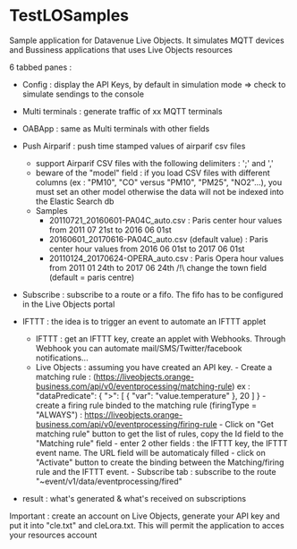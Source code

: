# TestLOSamples

Sample application for Datavenue Live Objects.
It simulates MQTT devices and Bussiness applications that uses Live Objects resources

6 tabbed panes : 
- Config : display the API Keys, by default in simulation mode => check to simulate sendings to the console
- Multi terminals : generate traffic of xx MQTT terminals
- OABApp : same as Multi terminals with other fields 
- Push Airparif : push time stamped values of airparif csv files
	- support Airparif CSV files with the following delimiters : ';' and ',' 
	- beware of the "model" field : if you load CSV files with different columns (ex : "PM10", "CO" versus "PM10", "PM25", "NO2"...), you must set an other model otherwise the data will not be indexed into the Elastic Search db
	- Samples
		- 20110721_20160601-PA04C_auto.csv : Paris center hour values from 2011 07 21st to 2016 06 01st
		- 20160601_20170616-PA04C_auto.csv (default value) : Paris center hour values from 2016 06 01st to 2017 06 01st
		- 20110124_20170624-OPERA_auto.csv : Paris Opera hour values from 2011 01 24th to 2017 06 24th
		/!\ change the town field (default = paris centre)
- Subscribe : subscribe to a route or a fifo. The fifo has to be configured in the Live Objects portal

- IFTTT : the idea is to trigger an event to automate an IFTTT applet
	- IFTTT : get an IFTTT key, create an applet with Webhooks. Through Webhook you can automate mail/SMS/Twitter/facebook notifications...
	- Live Objects : assuming you have created an API key.
			- Create a matching rule : (https://liveobjects.orange-business.com/api/v0/eventprocessing/matching-rule) ex :         "dataPredicate": {
            ">": [
                {
                    "var": "value.temperature"
                },
                20
    	        ]
	        }
			- create a firing rule binded to the matching rule (firingType = "ALWAYS") : https://liveobjects.orange-business.com/api/v0/eventprocessing/firing-rule
			- Click on "Get matching rule" button to get the list of rules, copy the Id field to the "Matching rule" field
			- enter 2 other fields : the IFTTT key, the IFTTT event name. The URL field will be automaticaly filled
			- click on "Activate" button to create the binding between the Matching/firing rule and the IFTTT event.
			- Subscribe tab : subscribe to the route "~event/v1/data/eventprocessing/fired"

- result : what's generated & what's received on subscriptions

Important : create an account on Live Objects, generate your API key and put it into "cle.txt" and cleLora.txt. This will permit the application to acces your resources account 

